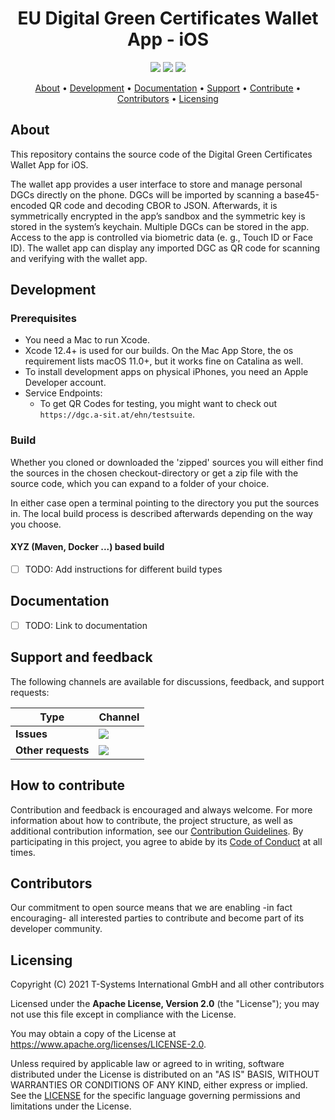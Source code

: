 <h1 align="center">
    EU Digital Green Certificates Wallet App - iOS
</h1>

<p align="center">
    <a href="/../../commits/" title="Last Commit"><img src="https://img.shields.io/github/last-commit/eu-digital-green-certificates/dgca-wallet-app-ios?style=flat"></a>
    <a href="/../../issues" title="Open Issues"><img src="https://img.shields.io/github/issues/eu-digital-green-certificates/dgca-wallet-app-ios?style=flat"></a>
    <a href="./LICENSE" title="License"><img src="https://img.shields.io/badge/License-Apache%202.0-green.svg?style=flat"></a>
</p>

<p align="center">
  <a href="#about">About</a> •
  <a href="#development">Development</a> •
  <a href="#documentation">Documentation</a> •
  <a href="#support-and-feedback">Support</a> •
  <a href="#how-to-contribute">Contribute</a> •
  <a href="#contributors">Contributors</a> •
  <a href="#licensing">Licensing</a>
</p>

## About

This repository contains the source code of the Digital Green Certificates Wallet App for iOS.

The wallet app provides a user interface to store and manage personal DGCs directly on the phone. DGCs will be imported by scanning a base45-encoded QR code and decoding CBOR to JSON. Afterwards, it is symmetrically encrypted in the app’s sandbox and the symmetric key is stored in the system’s keychain. Multiple DGCs can be stored in the app. Access to the app is controlled via biometric data (e. g., Touch ID or Face ID). The wallet app can display any imported DGC as QR code for scanning and verifying with the wallet app.

## Development

### Prerequisites

- You need a Mac to run Xcode.
- Xcode 12.4+ is used for our builds. On the Mac App Store, the os requirement lists macOS 11.0+, but it works fine on Catalina as well.
- To install development apps on physical iPhones, you need an Apple Developer account.
- Service Endpoints:
  - To get QR Codes for testing, you might want to check out `https://dgc.a-sit.at/ehn/testsuite`.

### Build

Whether you cloned or downloaded the 'zipped' sources you will either find the sources in the chosen checkout-directory or get a zip file with the source code, which you can expand to a folder of your choice.

In either case open a terminal pointing to the directory you put the sources in. The local build process is described afterwards depending on the way you choose.

#### XYZ (Maven, Docker ...) based build

- [ ] TODO: Add instructions for different build types

## Documentation

- [ ] TODO: Link to documentation

## Support and feedback

The following channels are available for discussions, feedback, and support requests:

| Type               | Channel                                                                                                                                                                          |
| ------------------ | -------------------------------------------------------------------------------------------------------------------------------------------------------------------------------- |
| **Issues**         | <a href="/../../issues" title="Open Issues"><img src="https://img.shields.io/github/issues/eu-digital-green-certificates/dgca-wallet-app-ios?style=flat"></a>                    |
| **Other requests** | <a href="mailto:opensource@telekom.de" title="Email DGC Team"><img src="https://img.shields.io/badge/email-DGC%20team-green?logo=mail.ru&style=flat-square&logoColor=white"></a> |

## How to contribute

Contribution and feedback is encouraged and always welcome. For more information about how to contribute, the project structure, as well as additional contribution information, see our [Contribution Guidelines](./CONTRIBUTING.md). By participating in this project, you agree to abide by its [Code of Conduct](./CODE_OF_CONDUCT.md) at all times.

## Contributors

Our commitment to open source means that we are enabling -in fact encouraging- all interested parties to contribute and become part of its developer community.

## Licensing

Copyright (C) 2021 T-Systems International GmbH and all other contributors

Licensed under the **Apache License, Version 2.0** (the "License"); you may not use this file except in compliance with the License.

You may obtain a copy of the License at https://www.apache.org/licenses/LICENSE-2.0.

Unless required by applicable law or agreed to in writing, software distributed under the License is distributed on an "AS IS" BASIS, WITHOUT WARRANTIES OR CONDITIONS OF ANY KIND, either express or implied. See the [LICENSE](./LICENSE) for the specific language governing permissions and limitations under the License.
